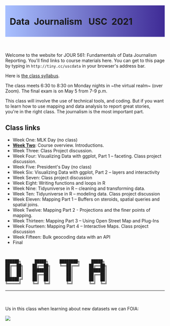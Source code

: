 <div class="header">
<h1 class="ml7">
  <span class="text-wrapper">
    <span class="letters"><p id ="usc p">Data&nbsp;&nbsp;Journalism&nbsp;&nbsp;&nbsp;USC&nbsp;&nbsp;2021</p></span>
  </span>
</h1>
</div>

<script src="https://cdnjs.cloudflare.com/ajax/libs/animejs/2.0.2/anime.min.js"></script>

<script src="https://ajax.googleapis.com/ajax/libs/jquery/3.3.1/jquery.min.js"></script>

<style>
.header{
      background-image: linear-gradient(to right, #a8c0ff, #3f2b96);
}

.ml7 {
  position: relative;
  font-weight: 1200;


}
.ml7 .text-wrapper {
  position: relative;
  display: inline-block;
  padding-top: 0.2em;
  padding-right: 0.05em;
  padding-bottom: 0.1em;
  overflow: hidden;
  padding-left: 14px;

}
.ml7 .letter {
  transform-origin: 0 100%;
  display: inline-block;
  line-height: 1.3em;
  font-size: 3.6em;
  color: #FFFFFF
}

#countdown {
  line-height: 1.3em;
  font-size: 3.9em;
  background: -webkit-linear-gradient(#e66465, #9198e5);
  -webkit-background-clip: text;
  -webkit-text-fill-color: transparent;
  font-weight: bold;

}

</style>


<script>
// Wrap every letter in a span
$('.ml7 .letters').each(function(){
  $(this).html($(this).text().replace(/([^\x00-\x80]|\w)/g, "<span class='letter'>$&</span>"));
});

anime.timeline({loop: true})
  .add({
    targets: '.ml7 .letter',
    translateY: ["1.1em", 0],
    translateX: ["0.55em", 0],
    translateZ: 0,
    rotateZ: [180, 0],
    duration: 1050,
    easing: "easeOutExpo",
    delay: function(el, i) {
      return 50 * i;
    }
  }).add({
    targets: '.ml7',
    opacity: 0,
    duration: 1000,
    easing: "easeOutExpo",
    delay: 1000
  });
</script>
<!--
<script>

var end = new Date('05/07/2021 5:00 PM');

    var _second = 1000;
    var _minute = _second * 60;
    var _hour = _minute * 60;
    var _day = _hour * 24;
    var timer;

    function showRemaining() {
        var now = new Date();
        var distance = end - now;
        if (distance < 0) {

            clearInterval(timer);
            document.getElementById('countdown').innerHTML = 'EXPIRED!';

            return;
        }
        var days = Math.floor(distance / _day);
        var hours = Math.floor((distance % _day) / _hour);
        var minutes = Math.floor((distance % _hour) / _minute);
        var seconds = Math.floor((distance % _minute) / _second);

        document.getElementById('countdown').innerHTML = days + ' days ';
        document.getElementById('countdown').innerHTML += hours + ' hours ';
        document.getElementById('countdown').innerHTML += minutes + ' mins until Final Project drafts are due';

    }

    timer = setInterval(showRemaining, 1000);
    
</script>
<div id="countdown">
</div>
-->
<br>

Welcome to the website for JOUR 561: Fundamentals of Data Journalism Reporting. You'll find links to course materials here. You can get to this page by typing in `http://tiny.cc/uscdata` in your browser's address bar.

Here is [the class syllabus](docs/syllabus.pdf).

The class meets 6:30 to 8:30 on Monday nights in ~the virtual realm~ (over Zoom). The final exam is on May 5 from 7-9 p.m.

This class will involve the use of technical tools, and coding. But if you want to learn how to use mapping and data analysis to report great stories, you're in the right class. The journalism is the most important part.

## Class links

* Week One: MLK Day (no class)
* **[Week Two](week2/)**: Course overview. Introductions.
* Week Three: Class Project discussion.
* Week Four: Visualizing Data with ggplot, Part 1 – faceting. Class project discussion.
* Week Five: President's Day (no class)
* Week Six: Visualizing Data with ggplot, Part 2 – layers and interactivity
* Week Seven: Class project discussion
* Week Eight: Writing functions and loops in R
* Week Nine: Tidyuniverse in R – cleaning and transforming data.
* Week Ten: Tidyuniverse in R – modeling data. Class project discussion
* Week Eleven: Mapping Part 1 – Buffers on steroids, spatial queries and spatial joins.
* Week Twelve: Mapping Part 2 - Projections and the finer points of mapping.
* Week Thirteen: Mapping Part 3 – Using Open Street Map and Plug-Ins
* Week Fourteen: Mapping Part 4 – Interactive Maps. Class project discussion
* Week Fifteen: Bulk geocoding data with an API
* Final

<br>


```
██████╗      █████╗     ████████╗     █████╗ 
██╔══██╗    ██╔══██╗    ╚══██╔══╝    ██╔══██╗
██║  ██║    ███████║       ██║       ███████║
██║  ██║    ██╔══██║       ██║       ██╔══██║
██████╔╝    ██║  ██║       ██║       ██║  ██║
╚═════╝     ╚═╝  ╚═╝       ╚═╝       ╚═╝  ╚═╝
```

---
<br><br>
Us in this class when learning about new datasets we can FOIA:

![](https://thumbs.gfycat.com/ApprehensiveGroundedIndianskimmer-small.gif)
